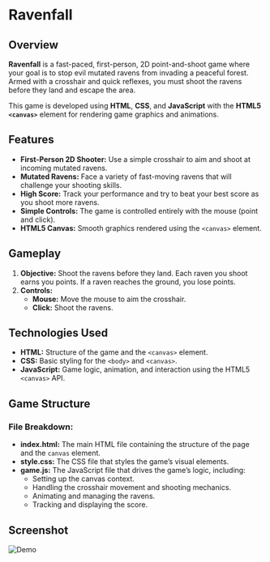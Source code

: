 # Ravenfall

## Overview

**Ravenfall** is a fast-paced, first-person, 2D point-and-shoot game where your goal is to stop evil mutated ravens from invading a peaceful forest. Armed with a crosshair and quick reflexes, you must shoot the ravens before they land and escape the area.

This game is developed using **HTML**, **CSS**, and **JavaScript** with the **HTML5 `<canvas>`** element for rendering game graphics and animations.

## Features

- **First-Person 2D Shooter:** Use a simple crosshair to aim and shoot at incoming mutated ravens.
- **Mutated Ravens:** Face a variety of fast-moving ravens that will challenge your shooting skills.
- **High Score:** Track your performance and try to beat your best score as you shoot more ravens.
- **Simple Controls:** The game is controlled entirely with the mouse (point and click).
- **HTML5 Canvas:** Smooth graphics rendered using the `<canvas>` element.

## Gameplay

1. **Objective:** Shoot the ravens before they land. Each raven you shoot earns you points. If a raven reaches the ground, you lose points.
2. **Controls:**
   - **Mouse:** Move the mouse to aim the crosshair.
   - **Click:** Shoot the ravens.

## Technologies Used
- **HTML:** Structure of the game and the `<canvas>` element.
- **CSS:** Basic styling for the `<body>` and `<canvas>`.
- **JavaScript:** Game logic, animation, and interaction using the HTML5 `<canvas>` API.

## Game Structure
### File Breakdown:
- **index.html:** The main HTML file containing the structure of the page and the `canvas` element.
- **style.css:** The CSS file that styles the game’s visual elements.
- **game.js:** The JavaScript file that drives the game’s logic, including:
    - Setting up the canvas context.
    - Handling the crosshair movement and shooting mechanics.
    - Animating and managing the ravens.
    - Tracking and displaying the score.

## Screenshot
![Demo](https://cloud-9uyncez41-hack-club-bot.vercel.app/0preview.png)